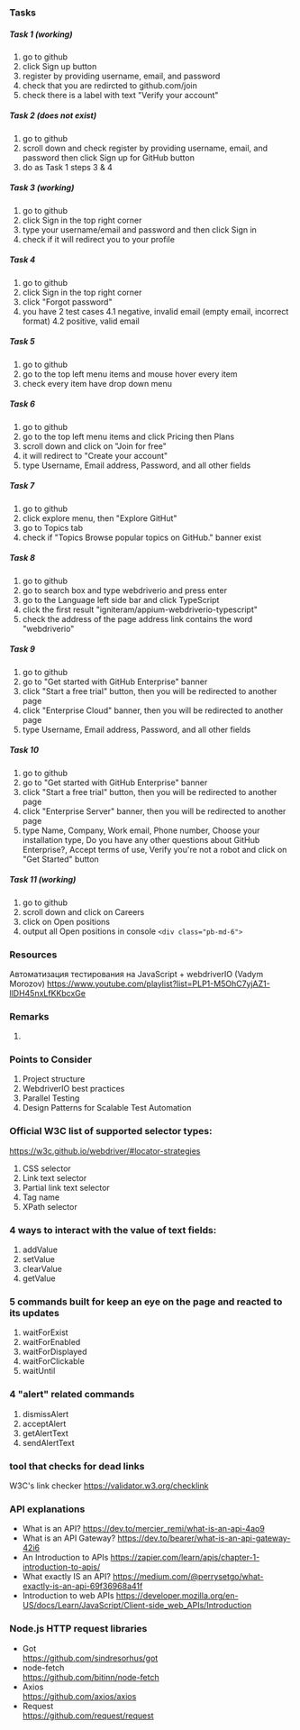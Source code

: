 ### Tasks

##### Task 1 (working)

1. go to github
2. click Sign up button
3. register by providing username, email, and password
4. check that you are redircted to github.com/join
5. check there is a label with text "Verify your account"

##### Task 2 (does not exist)

1. go to github
2. scroll down and check register by providing username, email, and password then click Sign up for GitHub button
3. do as Task 1 steps 3 & 4

##### Task 3 (working)

1. go to github
2. click Sign in the top right corner
3. type your username/email and password and then click Sign in
4. check if it will redirect you to your profile

##### Task 4

1. go to github
2. click Sign in the top right corner
3. click "Forgot password"
4. you have 2 test cases
   4.1 negative, invalid email (empty email, incorrect format)
   4.2 positive, valid email

##### Task 5

1. go to github
2. go to the top left menu items and mouse hover every item
3. check every item have drop down menu

##### Task 6

1. go to github
2. go to the top left menu items and click Pricing then Plans
3. scroll down and click on "Join for free"
4. it will redirect to "Create your account"
5. type Username, Email address, Password, and all other fields

##### Task 7

1. go to github
2. click explore menu, then "Explore GitHut"
3. go to Topics tab
4. check if "Topics Browse popular topics on GitHub." banner exist

##### Task 8

1. go to github
2. go to search box and type webdriverio and press enter
3. go to the Language left side bar and click TypeScript
4. click the first result "igniteram/appium-webdriverio-typescript"
5. check the address of the page address link contains the word "webdriverio"

##### Task 9

1. go to github
2. go to "Get started with GitHub Enterprise" banner
3. click "Start a free trial" button, then you will be redirected to another page
4. click "Enterprise Cloud" banner, then you will be redirected to another page
5. type Username, Email address, Password, and all other fields

##### Task 10

1. go to github
2. go to "Get started with GitHub Enterprise" banner
3. click "Start a free trial" button, then you will be redirected to another page
4. click "Enterprise Server" banner, then you will be redirected to another page
5. type Name, Company, Work email, Phone number, Choose your installation type, Do you have any other questions about GitHub Enterprise?, Accept terms of use, Verify you're not a robot and click on "Get Started" button

##### Task 11 (working)

1. go to github
2. scroll down and click on Careers
3. click on Open positions
4. output all Open positions in console `<div class="pb-md-6">`

### Resources

Автоматизация тестирования на JavaScript + webdriverIO (Vadym Morozov)
https://www.youtube.com/playlist?list=PLP1-M5OhC7yjAZ1-llDH45nxLfKKbcxGe

### Remarks

1.

### Points to Consider

1. Project structure
2. WebdriverIO best practices
3. Parallel Testing
4. Design Patterns for Scalable Test Automation

### Official W3C list of supported selector types:

https://w3c.github.io/webdriver/#locator-strategies

1. CSS selector
2. Link text selector
3. Partial link text selector
4. Tag name
5. XPath selector

### 4 ways to interact with the value of text fields:

1. addValue
2. setValue
3. clearValue
4. getValue

### 5 commands built for keep an eye on the page and reacted to its updates

1. waitForExist
2. waitForEnabled
3. waitForDisplayed
4. waitForClickable
5. waitUntil

### 4 "alert" related commands

1. dismissAlert
2. acceptAlert
3. getAlertText
4. sendAlertText

### tool that checks for dead links

W3C's link checker
https://validator.w3.org/checklink

### API explanations

- What is an API?
  https://dev.to/mercier_remi/what-is-an-api-4ao9
- What is an API Gateway?
  https://dev.to/bearer/what-is-an-api-gateway-42i6
- An Introduction to APIs
  https://zapier.com/learn/apis/chapter-1-introduction-to-apis/
- What exactly IS an API?
  https://medium.com/@perrysetgo/what-exactly-is-an-api-69f36968a41f
- Introduction to web APIs
  https://developer.mozilla.org/en-US/docs/Learn/JavaScript/Client-side_web_APIs/Introduction

### Node.js HTTP request libraries

- Got  
  https://github.com/sindresorhus/got
- node-fetch  
  https://github.com/bitinn/node-fetch
- Axios  
  https://github.com/axios/axios
- Request  
  https://github.com/request/request

